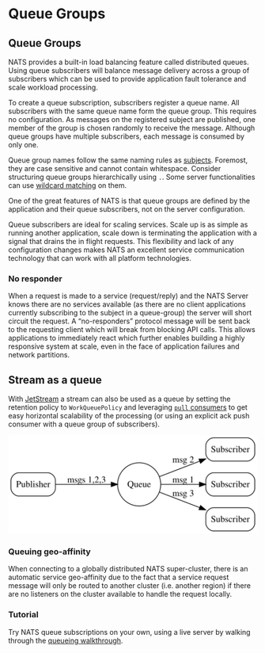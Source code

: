 # Queue Groups

## Queue Groups

NATS provides a built-in load balancing feature called distributed queues. Using queue subscribers will balance message delivery across a group of subscribers which can be used to provide application fault tolerance and scale workload processing.

To create a queue subscription, subscribers register a queue name. All subscribers with the same queue name form the queue group. This requires no configuration. As messages on the registered subject are published, one member of the group is chosen randomly to receive the message. Although queue groups have multiple subscribers, each message is consumed by only one.

Queue group names follow the same naming rules as [subjects](../../subjects.md). Foremost, they are case sensitive and cannot contain whitespace. Consider structuring queue groups hierarchically using `.`. Some server functionalities can use [wildcard matching](../../subjects.md#wildcards) on them.

One of the great features of NATS is that queue groups are defined by the application and their queue subscribers, not on the server configuration.

Queue subscribers are ideal for scaling services. Scale up is as simple as running another application, scale down is terminating the application with a signal that drains the in flight requests. This flexibility and lack of any configuration changes makes NATS an excellent service communication technology that can work with all platform technologies.

### No responder

When a request is made to a service (request/reply) and the NATS Server knows there are no services available (as there are no client applications currently subscribing to the subject in a queue-group) the server will short circuit the request. A “no-responders” protocol message will be sent back to the requesting client which will break from blocking API calls. This allows applications to immediately react which further enables building a highly responsive system at scale, even in the face of application failures and network partitions.

## Stream as a queue

With [JetStream](../../jetstream/readme.md) a stream can also be used as a queue by setting the retention policy to `WorkQueuePolicy` and leveraging [`pull` consumers](../../jetstream/consumers.md) to get easy horizontal scalability of the processing (or using an explicit ack push consumer with a queue group of subscribers).

![](../../../.gitbook/assets/queue.svg)

### Queuing geo-affinity

When connecting to a globally distributed NATS super-cluster, there is an automatic service geo-affinity due to the fact that a service request message will only be routed to another cluster (i.e. another region) if there are no listeners on the cluster available to handle the request locally.

### Tutorial

Try NATS queue subscriptions on your own, using a live server by walking through the [queueing walkthrough](queues_walkthrough.md).
